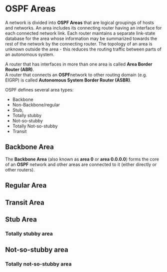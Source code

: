 # OSPF Areas

A network is divided into **OSPF Areas** that are logical groupings of hosts and networks.
An area includes its connecting router having an interface for each connected network link.
Each router maintains a separate link-state database for the area whose information may be summarized towards the rest of the network by the connecting router.
The topology of an area is unknown outside the area - this reduces the routing traffic between parts of an autonomous system.

A router that has interfaces in more than one area is called **Area Border Router (ABR)**.<br>
A router that connects an **OSPF**network to other routing domain (e.g. EIGRP) is called **Autonomous System Border Router (ASBR)**.

OSPF defines several area types:

- Backbone
- Non-Backbone/regular
- Stub,
- Totally stubby
- Not-so-stubby
- Totally Not-so-stubby
- Transit

## Backbone Area

The **Backbone Area** (also known as **area 0** or **area 0.0.0.0**) forms the core of an **OSPF** network and other areas are connected to it (either directly or other routers).

## Regular Area

## Transit Area

## Stub Area

### Totally stubby area

## Not-so-stubby area

### Totally not-so-stubby area
